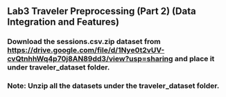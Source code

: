 ## Lab3 Traveler Preprocessing (Part 2) (Data Integration and Features)

### Download the sessions.csv.zip dataset from https://drive.google.com/file/d/1Nye0t2vUV-cvQtnhhWq4p70j8AN89dd3/view?usp=sharing and place it under traveler_dataset folder.

### Note: Unzip all the datasets under the traveler_dataset folder.
